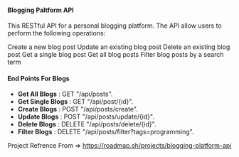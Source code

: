 #### Blogging Paltform API

This RESTful API for a personal blogging platform. The API allow users to perform the following operations:

Create a new blog post
Update an existing blog post
Delete an existing blog post
Get a single blog post
Get all blog posts
Filter blog posts by a search term

#### End Points For Blogs

-   **Get All Blogs** : GET "/api/posts".
-   **Get Single Blogs** : GET "/api/post/{id}".
-   **Create Blogs** : POST "/api/posts/create".
-   **Update Blogs** : POST "/api/posts/update/{id}".
-   **Delete Blogs** : DELETE "/api/posts/delete/{id}".
-   **Filter Blogs** : DELETE "/api/posts/filter?tags=programming".

Project Refrence From => https://roadmap.sh/projects/blogging-platform-api
